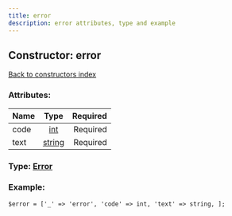 ```yaml
---
title: error
description: error attributes, type and example
---
```

## Constructor: error  
[Back to constructors index](index.md)



### Attributes:

| Name     |    Type       | Required |
|----------|:-------------:|---------:|
|code|[int](../types/int.md) | Required|
|text|[string](../types/string.md) | Required|



### Type: [Error](../types/Error.md)


### Example:

```
$error = ['_' => 'error', 'code' => int, 'text' => string, ];
```  

